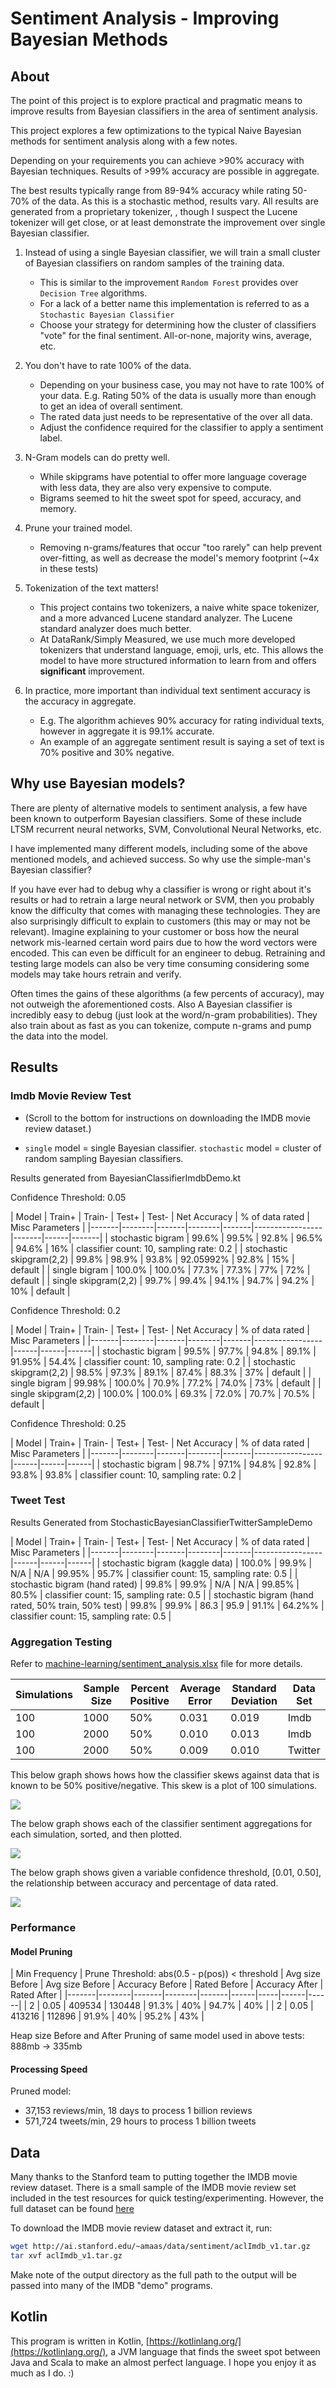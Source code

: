 # Sentiment Analysis - Improving Bayesian Methods

## About 

The point of this project is to explore practical and pragmatic means to improve results from Bayesian classifiers in the area of sentiment analysis.

This project explores a few optimizations to the typical Naive Bayesian methods for sentiment analysis along with a few notes. 

Depending on your requirements you can achieve >90% accuracy with Bayesian techniques. Results of >99% accuracy are possible in aggregate.

The best results typically range from 89-94% accuracy while rating 50-70% of the data. As this is a stochastic method, results vary. All results are generated from a proprietary tokenizer, , though I suspect the Lucene tokenizer will get close, or at least demonstrate the improvement over single Bayesian classifier.

1. Instead of using a single Bayesian classifier, we will train a small cluster of Bayesian classifiers on random samples of the training data. 
    - This is similar to the improvement `Random Forest` provides over `Decision Tree` algorithms.
    - For a lack of a better name this implementation is referred to as a `Stochastic Bayesian Classifier`
    - Choose your strategy for determining how the cluster of classifiers "vote" for the final sentiment. All-or-none, majority wins, average, etc.

2. You don't have to rate 100% of the data.
    - Depending on your business case, you may not have to rate 100% of your data. E.g. Rating 50% of the data is usually more than enough to get an idea of overall sentiment.
    - The rated data just needs to be representative of the over all data. 
    - Adjust the confidence required for the classifier to apply a sentiment label.

3. N-Gram models can do pretty well.
    - While skipgrams have potential to offer more language coverage with less data, they are also very expensive to compute.
    - Bigrams seemed to hit the sweet spot for speed, accuracy, and memory.
    
4. Prune your trained model.
    - Removing n-grams/features that occur "too rarely" can help prevent over-fitting, as well as decrease the model's memory footprint (~4x in these tests)
    
5. Tokenization of the text matters!
    - This project contains two tokenizers, a naive white space tokenizer, and a more advanced Lucene standard analyzer. The Lucene standard analyzer does much better.
    - At DataRank/Simply Measured, we use much more developed tokenizers that understand language, emoji, urls, etc. This allows the model to have more structured information to learn from and offers **significant** improvement.
    
6. In practice, more important than individual text sentiment accuracy is the accuracy in aggregate.
    - E.g. The algorithm achieves 90% accuracy for rating individual texts, however in aggregate it is 99.1% accurate. 
    - An example of an aggregate sentiment result is saying a set of text is 70% positive and 30% negative.

## Why use Bayesian models?

There are plenty of alternative models to sentiment analysis, a few have been known to outperform Bayesian classifiers. Some of these include LTSM recurrent neural networks, SVM, Convolutional Neural Networks, etc.

I have implemented many different models, including some of the above mentioned models, and achieved success. So why use the simple-man's Bayesian classifier? 

If you have ever had to debug why a classifier is wrong or right about it's results or had to retrain a large neural network or SVM, then you probably know the difficulty that comes with managing these technologies. They are also surprisingly difficult to explain to customers (this may or may not be relevant). Imagine explaining to your customer or boss how the neural network mis-learned certain word pairs due to how the word vectors were encoded. This can even be difficult for an engineer to debug. Retraining and testing large models can also be very time consuming considering some models may take hours retrain and verify.   

Often times the gains of these algorithms (a few percents of accuracy), may not outweigh the aforementioned costs. Also A Bayesian classifier is incredibly easy to debug (just look at the word/n-gram probabilities). They also train about as fast as you can tokenize, compute n-grams and pump the data into the model.

## Results

### Imdb Movie Review Test 

* (Scroll to the bottom for instructions on downloading the IMDB movie review dataset.)

* `single` model = single Bayesian classifier. `stochastic` model = cluster of random sampling Bayesian classifiers. 

Results generated from BayesianClassifierImdbDemo.kt

Confidence Threshold: 0.05

| Model | Train+ | Train- | Test+ | Test- | Net Accuracy | % of data rated | Misc Parameters |
|-------|--------|-------|--------|-------|-----------------|-------|------|-------|
| stochastic bigram | 99.6% | 99.5% | 92.8% | 96.5% | 94.6% | 16% | classifier count: 10, sampling rate: 0.2 |
| stochastic skipgram(2,2) | 99.8% | 98.9% | 93.8% | 92.05992% | 92.8% | 15% | default |
| single bigram | 100.0% | 100.0% | 77.3% | 77.3% | 77% | 72% | default |
| single skipgram(2,2) | 99.7% | 99.4% | 94.1% | 94.7% | 94.2% | 10% | default |
 
Confidence Threshold: 0.2

| Model | Train+ | Train- | Test+ | Test- | Net Accuracy | % of data rated | Misc Parameters |
|-------|--------|-------|--------|-------|-----------------|------|------|------|
| stochastic bigram | 99.5% | 97.7% | 94.8% | 89.1% | 91.95% | 54.4% | classifier count: 10, sampling rate: 0.2 |
| stochastic skipgram(2,2) | 98.5% | 97.3% | 89.1% | 87.4% | 88.3% | 37% | default |
| single bigram | 99.98% | 100.0% | 70.9% | 77.2% | 74.0% | 73% | default |
| single skipgram(2,2) | 100.0% | 100.0% | 69.3% | 72.0% | 70.7% | 70.5% | default |

Confidence Threshold: 0.25

| Model | Train+ | Train- | Test+ | Test- | Net Accuracy | % of data rated | Misc Parameters |
|-------|--------|-------|--------|-------|-----------------|------|------|------|
| stochastic bigram | 98.7% | 97.1% | 94.8% | 92.8% | 93.8% | 93.8% | classifier count: 10, sampling rate: 0.2 |

### Tweet Test

Results Generated from StochasticBayesianClassifierTwitterSampleDemo

| Model | Train+ | Train- | Test+ | Test- | Net Accuracy | % of data rated | Misc Parameters |
|-------|--------|-------|--------|-------|-----------------|------|------|------|
| stochastic bigram (kaggle data) | 100.0% | 99.9% | N/A | N/A | 99.95% | 95.7% | classifier count: 15, sampling rate: 0.5 |
| stochastic bigram (hand rated) | 99.8% | 99.9% | N/A | N/A | 99.85% | 80.5% | classifier count: 15, sampling rate: 0.5 |
| stochastic bigram (hand rated, 50% train, 50% test) | 99.8% | 99.9% | 86.3 | 95.9 | 91.1% | 64.2%% | classifier count: 15, sampling rate: 0.5 |


### Aggregation Testing

Refer to [machine-learning/sentiment_analysis.xlsx](sentiment_analysis.xlsx?raw=true) file for more details. 

| Simulations | Sample Size | Percent Positive | Average Error | Standard Deviation | Data Set |
|-------|--------|-------|--------|-------|----|
| 100 | 1000 | 50% | 0.031 | 0.019 | Imdb |
| 100 | 2000 | 50% | 0.010 | 0.013 | Imdb |
| 100 | 2000 | 50% | 0.009 | 0.010 | Twitter |

This below graph shows hows how the classifier skews against data that is known to be 50% positive/negative. This skew is a plot of 100 simulations.

![](src/test/resources/com/kennycason/ml/classifier/bayes/results/classifier_sentiment_skew_50.png?raw=true)

The below graph shows each of the classifier sentiment aggregations for each simulation, sorted, and then plotted.

![](src/test/resources/com/kennycason/ml/classifier/bayes/results/classifier_sentiment_skew_50_sorted.png?raw=true)

The below graph shows given a variable confidence threshold, [0.01, 0.50], the relationship between accuracy and percentage of data rated.

![](src/test/resources/com/kennycason/ml/classifier/bayes/results/sentiment_analysis_accuracy_vs_percent_rated.png?raw=true)


### Performance
 
#### Model Pruning

| Min Frequency | Prune Threshold: abs(0.5 - p(pos)) < threshold | Avg size Before | Avg size Before | Accuracy Before |  Rated Before | Accuracy After | Rated After | 
|-------|--------|-------|--------|-------|------|-----|------|------|
| 2 | 0.05 | 409534 | 130448 | 91.3% | 40% | 94.7% | 40% |
| 2 | 0.05 | 413216 | 112896 | 91.9% | 40% | 95.2% | 43% |

Heap size Before and After Pruning of same model used in above tests: 888mb -> 335mb

#### Processing Speed

Pruned model:
- 37,153 reviews/min, 18 days to process 1 billion reviews
- 571,724 tweets/min, 29 hours to process 1 billion tweets


## Data

Many thanks to the Stanford team to putting together the IMDB movie review dataset. There is a small sample of the IMDB movie review set included in the test resources for quick testing/experimenting. However, the full dataset can be found [here](http://ai.stanford.edu/~amaas/data/sentiment/)

To download the IMDB movie review dataset and extract it, run:

```bash
wget http://ai.stanford.edu/~amaas/data/sentiment/aclImdb_v1.tar.gz
tar xvf aclImdb_v1.tar.gz
```

Make note of the output directory as the full path to the output will be passed into many of the IMDB "demo" programs.


## Kotlin

This program is written in Kotlin, [https://kotlinlang.org/](https://kotlinlang.org/), a JVM language that finds the sweet spot between Java and Scala to make an almost perfect language. I hope you enjoy it as much as I do. :)
